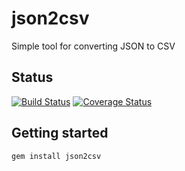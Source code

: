 # json2csv

Simple tool for converting JSON to CSV

## Status

[![Build Status](https://travis-ci.org/korczis/json2csv.svg)](https://travis-ci.org/korczis/json2csv)
[![Coverage Status](https://coveralls.io/repos/korczis/json2csv/badge.png)](https://coveralls.io/r/korczis/json2csv)

## Getting started 

```
gem install json2csv
```

